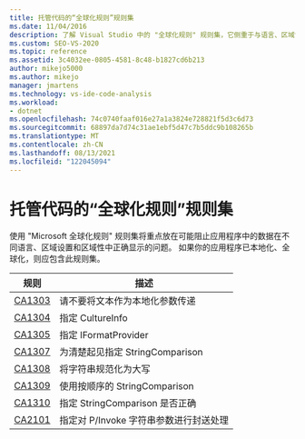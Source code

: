 ```yaml
---
title: 托管代码的“全球化规则”规则集
ms.date: 11/04/2016
description: 了解 Visual Studio 中的 "全球化规则" 规则集，它侧重于与语言、区域设置和区域性相关的问题。 请参阅规则说明。
ms.custom: SEO-VS-2020
ms.topic: reference
ms.assetid: 3c4032ee-0805-4581-8c48-b1827cd6b213
author: mikejo5000
ms.author: mikejo
manager: jmartens
ms.technology: vs-ide-code-analysis
ms.workload:
- dotnet
ms.openlocfilehash: 74c0740faaf016e27a1a3824e728821f5d3c6d73
ms.sourcegitcommit: 68897da7d74c31ae1ebf5d47c7b5ddc9b108265b
ms.translationtype: MT
ms.contentlocale: zh-CN
ms.lasthandoff: 08/13/2021
ms.locfileid: "122045094"
---
```

# <a name="globalization-rules-rule-set-for-managed-code"></a>托管代码的“全球化规则”规则集

使用 "Microsoft 全球化规则" 规则集将重点放在可能阻止应用程序中的数据在不同语言、区域设置和区域性中正确显示的问题。 如果你的应用程序已本地化、全球化，则应包含此规则集。

|规则|描述|
|----------|-----------------|
|[CA1303](/dotnet/fundamentals/code-analysis/quality-rules/ca1303)|请不要将文本作为本地化参数传递|
|[CA1304](/dotnet/fundamentals/code-analysis/quality-rules/ca1304)|指定 CultureInfo|
|[CA1305](/dotnet/fundamentals/code-analysis/quality-rules/ca1305)|指定 IFormatProvider|
|[CA1307](/dotnet/fundamentals/code-analysis/quality-rules/ca1307)|为清楚起见指定 StringComparison|
|[CA1308](/dotnet/fundamentals/code-analysis/quality-rules/ca1308)|将字符串规范化为大写|
|[CA1309](/dotnet/fundamentals/code-analysis/quality-rules/ca1309)|使用按顺序的 StringComparison|
|[CA1310](/dotnet/fundamentals/code-analysis/quality-rules/ca1310)|指定 StringComparison 是否正确|
|[CA2101](/dotnet/fundamentals/code-analysis/quality-rules/ca2101)|指定对 P/Invoke 字符串参数进行封送处理|
